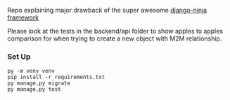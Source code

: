Repo explaining major drawback of the super awesome [django-ninja framework](https://github.com/vitalik/django-ninja)

Please look at the tests in the backend/api folder to show apples to apples comparison for when trying to create a new object with M2M relationship.

### Set Up

```shell
py -m venv venv
pip install -r requirements.txt
py manage.py migrate
py manage.py test

```
